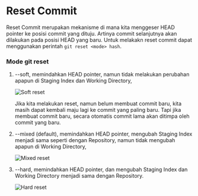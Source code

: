 # Reset Commit
Reset Commit merupakan mekanisme di mana kita menggeser HEAD pointer ke posisi commit yang dituju. Artinya commit selanjutnya akan dilakukan pada posisi HEAD yang baru. Untuk melakakn reset commit dapat menggunakan perintah ```git reset <mode> hash```.

### Mode git reset
1. --soft, memindahkan HEAD pointer, namun tidak melakukan perubahan apapun di Staging Index dan Working Directory,

    ![Soft reset](../Gambar/2.6-soft.png)

    Jika kita melakukan reset, namun belum membuat commit baru, kita masih dapat kembali maju lagi ke commit yang paling baru. Tapi jika membuat commit baru, secara otomatis commit lama akan ditimpa oleh commit yang baru.

2. --mixed (default), memindahkan HEAD pointer, mengubah Staging Index menjadi sama seperti dengan Repository, namun tidak mengubah apapun di Working Directory,

    ![Mixed reset](../Gambar/2.6-mixed.png)

3. --hard, memindahkan HEAD pointer, dan mengubah Staging Index dan Working Directory menjadi sama dengan Repository.

    ![Hard reset](../Gambar/2.6-hard.png)